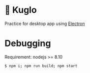 # 📣 Kuglo

Practice for desktop app using [Electron](https://github.com/electron/electron)

# Debugging

Requirement: nodejs >= 8.10

```sh
$ npm i; npm run build; npm start
```
